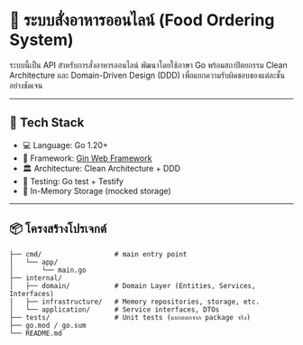 # 🍱 ระบบสั่งอาหารออนไลน์ (Food Ordering System)

ระบบนี้เป็น API สำหรับการสั่งอาหารออนไลน์ พัฒนาโดยใช้ภาษา Go พร้อมสถาปัตยกรรม Clean Architecture และ Domain-Driven Design (DDD) เพื่อแยกความรับผิดชอบของแต่ละชั้นอย่างชัดเจน

---

## 🔧 Tech Stack

- 💻 Language: Go 1.20+
- 🧩 Framework: [Gin Web Framework](https://github.com/gin-gonic/gin)
- 🏛️ Architecture: Clean Architecture + DDD
- 🧪 Testing: Go test + Testify
- 💾 In-Memory Storage (mocked storage)

---

## 📦 โครงสร้างโปรเจกต์

```plaintext
├── cmd/                  # main entry point
│   └── app/
│       └── main.go
├── internal/
│   ├── domain/           # Domain Layer (Entities, Services, Interfaces)
│   ├── infrastructure/   # Memory repositories, storage, etc.
│   └── application/      # Service interfaces, DTOs
├── tests/                # Unit tests (แยกออกจาก package จริง)
├── go.mod / go.sum
└── README.md
```
